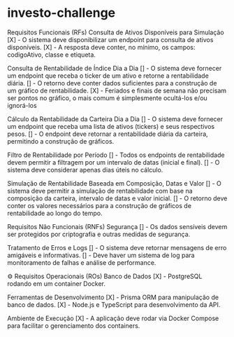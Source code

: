 # investo-challenge

Requisitos Funcionais (RFs)
Consulta de Ativos Disponíveis para Simulação
[X] -  O sistema deve disponibilizar um endpoint para consulta de ativos disponíveis.
[X] -  A resposta deve conter, no mínimo, os campos: codigoAtivo, classe e etiqueta.

Consulta de Rentabilidade de Índice Dia a Dia
[] -  O sistema deve fornecer um endpoint que receba o ticker de um ativo e retorne a rentabilidade diária.
[] -  O retorno deve conter dados suficientes para a construção de um gráfico de rentabilidade.
[X] - Feriados e finais de semana não precisam ser pontos no gráfico, o mais comum é simplesmente ocultá-los e/ou ignorá-los


Cálculo da Rentabilidade da Carteira Dia a Dia
[] -  O sistema deve fornecer um endpoint que receba uma lista de ativos (tickers) e seus respectivos pesos.
[] -  O endpoint deve retornar a rentabilidade diária da carteira, permitindo a construção de gráficos.

Filtro de Rentabilidade por Período
[] -  Todos os endpoints de rentabilidade devem permitir a filtragem por um intervalo de datas (inicial e final).
[] -  O sistema deve considerar apenas dias úteis no cálculo.

Simulação de Rentabilidade Baseada em Composição, Datas e Valor
[] -  O sistema deve permitir a simulação de rentabilidade com base na composição da carteira, intervalo de datas e valor inicial.
[] -  O retorno deve conter os valores necessários para a construção de gráficos de rentabilidade ao longo do tempo.


Requisitos Não Funcionais (RNFs)
Segurança
[] - Os dados sensíveis devem ser protegidos por criptografia e outras medidas de segurança.

Tratamento de Erros e Logs
[] -  O sistema deve retornar mensagens de erro amigáveis e informativas.
[] -  Deve haver um sistema de log para monitoramento de falhas e análise de performance.

⚙ Requisitos Operacionais (ROs)
Banco de Dados
[X] -  PostgreSQL rodando em um container Docker.

Ferramentas de Desenvolvimento
[X] -  Prisma ORM para manipulação de banco de dados.
[X] -  Node.js e TypeScript para desenvolvimento da API.

Ambiente de Execução
[X] -  A aplicação deve rodar via Docker Compose para facilitar o gerenciamento dos containers.

